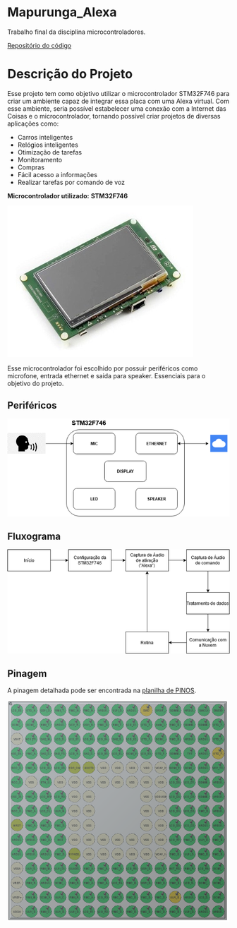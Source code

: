 # Mapurunga_Alexa
Trabalho final da disciplina microcontroladores.

[Repositório do código](https://github.com/luizrenault/stm32-vs4a)

# Descrição do Projeto
Esse projeto tem como objetivo utilizar o microcontrolador STM32F746 para criar um ambiente capaz de integrar essa placa com uma Alexa virtual. 
Com esse ambiente, seria possível estabelecer uma conexão com a Internet das Coisas e o  microcontrolador, tornando possível criar projetos de diversas aplicações como:

* Carros inteligentes
* Relógios inteligentes
* Otimização de tarefas
* Monitoramento
* Compras
* Fácil acesso a informações
* Realizar tarefas por comando de voz

**Microcontrolador utilizado:**
**STM32F746**

![disco](Imagens/discovery.jpg)

Esse microcontrolador foi escolhido por possuir periféricos como microfone, entrada ethernet e saida para speaker. Essenciais para o objetivo do projeto. 

## Periféricos
![Periféricos](Imagens/Perifericos.png)
## Fluxograma
![Fluxograma](Imagens/Fluxograma.png)
## Pinagem
A pinagem detalhada pode ser encontrada na [planilha de PINOS](https://docs.google.com/spreadsheets/d/1Sw0a9_pRrKhN5JRSCNtv-Qpn41waan8Ut9J1HC0hoy8/).

![pinagem](Imagens/pinagem.PNG)
